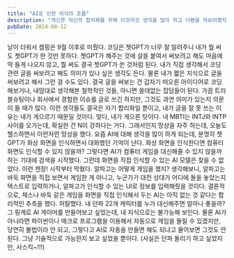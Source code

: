 ```yaml
---
title: "AI로 인한 의식의 흐름"
description: "게으른 자신의 합리화를 위해 이것저것 생각을 많이 하고 디펜을 쳐보려했지만 실패하고 게으른 것을 인정하면서 결론은 이상한 곳을 향하는데..."
pubDate: 2024-08-12
---
```


날이 더워서 캠핑은 9월 이후로 미뤘다. 코딩은 쳇GPT가 너무 잘 알려주니 내가 뭘 써도 쳇GPT가 한 것만 못하다. 쳇GPT가 해주는 것에 살을 붙여서 써보려고 해도 마음에 딱 들게 나오지 않고, 뭘 써도 결국 쳇GPT가 쓴 것처럼 된다. 내가 직접 생각해서 코딩 관련 글을 써보려고 해도 의미가 있나 싶은 생각도 든다. 물론 내가 짧은 지식으로 글을 써보려고 해서 그런 걸 수도 있다. 결국 글을 써보는 건 갑자기 떠오른 아이디어로 코딩해보거나, 내맘대로 생각해본 철학적인 것들, 아니면 쓸데없는 잡담들이 된다. 가끔 트러블슈팅이나 회사에서 경험한 이슈를 글로 쓰긴 하지만, 그것도 과연 의미가 있는지 의문이 들 때가 많다. 이런 생각들도 결국은 자기 합리화일 뿐이고, 내가 글을 잘 못 쓰는 이유는 내가 게으르기 때문일 것이다. 맞다, 내가 게으른 탓이다.
내 MBTI는 INTJ와 INTP 사이를 오가는데, 확실한 건 N이 강하다는 거다. 그래서인지 망상을 자주 하는데, 오늘도 헬스하면서 이런저런 망상을 했다. 요즘 AI에 대해 생각을 많이 하게 되는데, 분명히 쳇GPT가 화상 화면을 인식하면서 대화했던 기억이 난다. 화상 화면을 인식한다면 컴퓨터 화면도 인식할 수 있지 않을까? 그렇다면 AI가 컴퓨터 게임을 대신해줄 수 있지 않을까 하는 기대에 검색을 시작했다. 그런데 화면을 직접 인식할 수 있는 AI 모델은 찾을 수 없었다. 이런 젠장! 시작부터 막혔다.
알파고는 어떻게 게임을 했지? 생각해보니, 알파고는 바둑 화면을 직접 보면서 게임한 게 아니고, 누군가가 대전 상대가 어디에 돌을 놓았는지 텍스트로 입력하거나, 알파고가 인식할 수 있는 UI로 정보를 입력해줬을 것이다. 결론적으로, 체스나 바둑 같은 게임을 화면을 직접 인식해서 두는 AI는 아직 없는 것 같다는 합리적인 추측을 했다. 허탈했다.
내 던파 22개 캐릭터를 누가 대신해주면 얼마나 좋을까? 그 핑계로 AI 게이머를 만들어보고 싶었는데, 내 지식으로는 불가능해 보인다. 물론 AI가 아니라면 파이썬이나 매크로 프로그램을 이용해서 자동으로 게임을 돌릴 수 있겠지만, 당연히 불법이라 안 되고, 그렇다고 AI로 자동을 만들면 해도 되냐고 물어보면 그것도 안 된다. 그냥 기술적으로 가능한지 보고 싶었을 뿐이다. (사실은 던파 돌리기 하고 싶었지만, 사스킥~!!!)